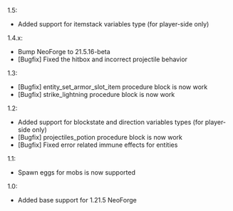 1.5:
- Added support for itemstack variables type (for player-side only)

1.4.x:
- Bump NeoForge to 21.5.16-beta
- [Bugfix] Fixed the hitbox and incorrect projectile behavior

1.3:
- [Bugfix] entity_set_armor_slot_item procedure block is now work
- [Bugfix] strike_lightning procedure block is now work

1.2:

- Added support for blockstate and direction variables types (for player-side only)
- [Bugfix] projectiles_potion procedure block is now work
- [Bugfix] Fixed error related immune effects for entities

1.1:

- Spawn eggs for mobs is now supported

1.0:

- Added base support for 1.21.5 NeoForge